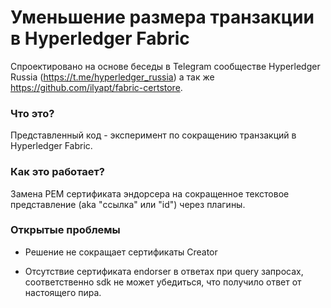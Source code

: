 # Уменьшение размера транзакции в Hyperledger Fabric

Спроектировано на основе беседы в Telegram сообществе Hyperledger Russia (https://t.me/hyperledger_russia) а так же https://github.com/ilyapt/fabric-certstore.

### Что это?
Представленный код - эксперимент по сокращению транзакций в Hyperledger Fabric.

### Как это работает?
Замена PEM сертификата эндорсера на сокращенное текстовое представление (aka "ссылка" или "id") через плагины.

### Открытые проблемы
- Решение не сокращает сертификаты Creator

- Отсутствие сертификата endorser в ответах при query запросах, соответственно sdk не может убедиться, что получило ответ от настоящего пира.
